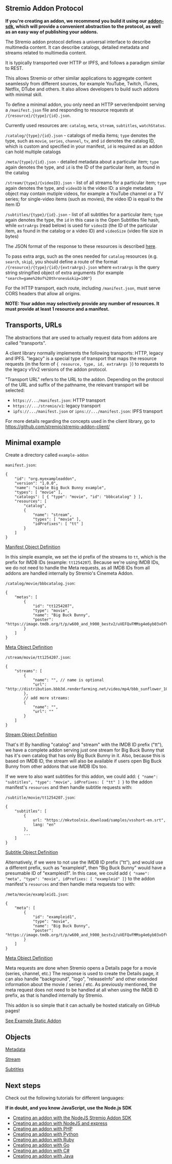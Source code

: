 
## Stremio Addon Protocol

**If you're creating an addon, we recommend you build it using our [addon-sdk](https://github.com/Stremio/stremio-addon-sdk), which will provide a convenient abstraction to the protocol, as well as an easy way of publishing your addons.**

The Stremio addon protocol defines a universal interface to describe multimedia content. It can describe catalogs, detailed metadata and streams related to multimedia content.

It is typically transported over HTTP or IPFS, and follows a paradigm similar to REST.

This allows Stremio or other similar applications to aggregate content seamlessly from different sources, for example YouTube, Twitch, iTunes, Netflix, DTube and others. It also allows developers to build such addons with minimal skill.

To define a minimal addon, you only need an HTTP server/endpoint serving a `/manifest.json` file and responding to resource requests at `/{resource}/{type}/{id}.json`.

Currently used resources are: `catalog`, `meta`, `stream`, `subtitles`, `watchStatus`.

`/catalog/{type}/{id}.json` - catalogs of media items; `type` denotes the type, such as `movie`, `series`, `channel`, `tv`, and `id` denotes the catalog ID, which is custom and specified in your manifest, `id` is required as an addon can hold multiple catalogs

`/meta/{type}/{id}.json` - detailed metadata about a particular item; `type` again denotes the type, and `id` is the ID of the particular item, as found in the catalog

`/stream/{type}/{videoID}.json` - list of all streams for a particular item; `type` again denotes the type, and `videoID` is the video ID: a single metadata object may contain mutiple videos, for example a YouTube channel or a TV series; for single-video items (such as movies), the video ID is equal to the item ID

`/subtitles/{type}/{id}.json` - list of all subtitles for a particular item; `type` again denotes the type, the `id` in this case is the Open Subtitles file hash, while `extraArgs` (read below) is used for `videoID` (the ID of the particular item, as found in the catalog or a video ID) and `videoSize` (video file size in bytes)

The JSON format of the response to these resources is described [here](./api/responses/).

To pass extra args, such as the ones needed for `catalog` resources (e.g. `search`, `skip`), you should define a route of the format `/{resource}/{type}/{id}/{extraArgs}.json` where `extraArgs` is the query string stringified object of extra arguments (for example `"search=game%20of%20thrones&skip=100"`)

For the HTTP transport, each route, including `/manifest.json`, must serve CORS headers that allow all origins.

**NOTE: Your addon may selectively provide any number of resources. It must provide at least 1 resource and a manifest.**

## Transports, URLs

The abstractions that are used to actually request data from addons are called "transports".

A client library normally implements the following transports: HTTP, legacy and IPFS. "legacy" is a special type of transport that maps the resource requests (in the form of `{ resource, type, id, extraArgs }`) to requests to the legacy v1/v2 versions of the addon protocol.

"Transport URL" refers to the URL to the addon. Depending on the protocol of the URL and suffix of the pathname, the relevant transport will be selected:

* `https://.../manifest.json`: HTTP transport
* `https://.../stremio/v1`: legacy transport
* `ipfs://.../manifest.json` or `ipns://.../manifest.json`: IPFS transport

For more details regarding the concepts used in the client library, go to https://github.com/stremio/stremio-addon-client/

## Minimal example

Create a directory called `example-addon`


`manifest.json`:

```
{
    "id": "org.myexampleaddon",
    "version": "1.0.0",
    "name": "simple Big Buck Bunny example",
    "types": [ "movie" ],
    "catalogs": [ { "type": "movie", "id": "bbbcatalog" } ],
    "resources": [
        "catalog",
        {
            "name": "stream",
            "types": [ "movie" ],
            "idPrefixes": [ "tt" ]
        }
    ]
}
```

[Manifest Object Definition](./api/responses/manifest.md)

In this simple example, we set the id prefix of the streams to `tt`, which is the prefix for IMDB IDs (example: `tt1254207`).
Because we're using IMDB IDs, we do not need to handle the Meta requests, as all IMDB IDs from all addons are handled
internally by Stremio's Cinemeta Addon.


`/catalog/movie/bbbcatalog.json`:

```
{
    "metas": [
        {
            "id": "tt1254207",
            "type": "movie",
            "name": "Big Buck Bunny",
            "poster": "https://image.tmdb.org/t/p/w600_and_h900_bestv2/uVEFQvFMMsg4e6yb03xOfVsDz4o.jpg"
        }
    ]
}
```

[Meta Object Definition](./api/responses/meta.md)


`/stream/movie/tt1254207.json`:

```
{
    "streams": [
        {
            "name": "", // name is optional
            "url": "http://distribution.bbb3d.renderfarming.net/video/mp4/bbb_sunflower_1080p_30fps_normal.mp4"
        },
        // add more streams:
        {
            "name": "",
            "url": ""
        }
    ]
}
```

[Stream Object Definition](./api/responses/stream.md)

That's it! By handling "catalog" and "stream" with the IMDB ID prefix ("tt"), we have a complete addon serving just one stream
for Big Buck Bunny that has it's own catalog that has only Big Buck Bunny in it. Also, because this is based on IMDB ID, the
stream will also be available if users open Big Buck Bunny from other addons that use IMDB IDs too.


If we were to also want subtitles for this addon, we could add: `{ "name": "subtitles", "type": "movie", idPrefixes: [ "tt" ] }`
to the addon manifest's `resources` and then handle subtitle requests with:

`/subtitle/movie/tt1254207.json`:

```
{
    "subtitles": [
        {
            url: "https://mkvtoolnix.download/samples/vsshort-en.srt",
            lang: "en"
        },
        ...
    ]
}
```

[Subtitle Object Definition](./api/responses/subtitles.md)


Alternatively, if we were to not use the IMDB ID prefix ("tt"), and would use a different prefix, such as "exampleid", then "Big Buck
Bunny" would have a presumable ID of "exampleid1". In this case, we could add `{ "name": "meta", "type": "movie", idPrefixes: [ "exampleid" ]}`
to the addon manifest's `resources` and then handle meta requests too with:


`/meta/movie/exampleid1.json`:

```
{
    "meta": [
        {
            "id": "exampleid1",
            "type": "movie",
            "name": "Big Buck Bunny",
            "poster": "https://image.tmdb.org/t/p/w600_and_h900_bestv2/uVEFQvFMMsg4e6yb03xOfVsDz4o.jpg"
        }
    ]
}
```

[Meta Object Definition](./api/responses/meta.md)

Meta requests are done when Stremio opens a Details page for a movie (series, channel, etc.) The response is used to create the Details page, it can also handle "background", "logo", "releaseInfo" and other extended information about the movie / series / etc. As previously mentioned, the meta request does not need to be handled at all when using the IMDB
ID prefix, as that is handled internally by Stremio.


This addon is so simple that it can actually be hosted statically on GitHub pages!

[See Example Static Addon](https://github.com/Stremio/stremio-static-addon-example)


## Objects

[Metadata](./api/responses/meta.md)

[Stream](./api/responses/stream.md)

[Subtitles](./api/responses/subtitles.md)


## Next steps

Check out the following tutorials for different languages:

**If in doubt, and you know JavaScript, use the Node.js SDK**

* [Creating an addon with the NodeJS Stremio Addon SDK](https://github.com/Stremio/addon-helloworld)
* [Creating an addon with NodeJS and express](https://github.com/Stremio/addon-helloworld-express)
* [Creating an addon with PHP](https://github.com/Stremio/stremio-php-addon-example)
* [Creating an addon with Python](https://github.com/stremio/addon-helloworld-python)
* [Creating an addon with Ruby](https://github.com/stremio/addon-helloworld-ruby)
* [Creating an addon with Go](https://github.com/stremio/addon-helloworld-go)
* [Creating an addon with C#](https://github.com/stremio/addon-helloworld-csharp)
* [Creating an addon with Java](https://github.com/stremio/addon-helloworld-java)
